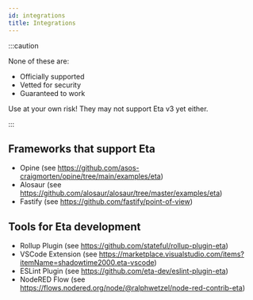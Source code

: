 ```yaml
---
id: integrations
title: Integrations
---
```


:::caution

None of these are:

- Officially supported
- Vetted for security
- Guaranteed to work

Use at your own risk! They may not support Eta v3 yet either.

:::

## Frameworks that support Eta

- Opine (see https://github.com/asos-craigmorten/opine/tree/main/examples/eta)
- Alosaur (see https://github.com/alosaur/alosaur/tree/master/examples/eta)
- Fastify (see https://github.com/fastify/point-of-view)

## Tools for Eta development

- Rollup Plugin (see https://github.com/stateful/rollup-plugin-eta)
- VSCode Extension (see https://marketplace.visualstudio.com/items?itemName=shadowtime2000.eta-vscode)
- ESLint Plugin (see https://github.com/eta-dev/eslint-plugin-eta)
- NodeRED Flow (see https://flows.nodered.org/node/@ralphwetzel/node-red-contrib-eta)
